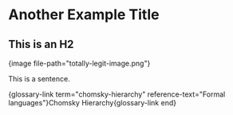 # Another Example Title

## This is an H2

{image file-path="totally-legit-image.png"}

This is a sentence.

{glossary-link term="chomsky-hierarchy" reference-text="Formal languages"}Chomsky Hierarchy{glossary-link end}
